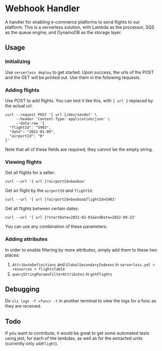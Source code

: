 # Webhook Handler

A handler for enabling e-commerce platforms to send flights to our platform. This is a serverless solution, with Lambda as the processor, SQS as the queue engine, and DynamoDB as the storage layer.

## Usage

### Initializing

Use `serverless deploy` to get started. Upon success, the urls of the POST and the GET will be printed out. Use them in the following requests.

### Adding flights

Use POST to add flights. You can test it like this, with `{ url }` replaced by the actual url:

```
curl --request POST '{ url }/dev/sender' \
     --header 'Content-Type: application/json' \
     --data-raw '{
  "flightId": "5903",
  "date": "2022-01-09",
  "airportId": "0"
}'
```

Note that all of these fields are required; they cannot be the empty string.

### Viewing flights

Get all flights for a seller:

```
curl --url '{ url }?airportId=booboo'
```

Get an flight by the `airportId` and `flightId`:

```
curl --url '{ url }?airportId=booboo&flightId=5903'
```

Get all flights between certain dates:

```
curl --url '{ url }?startDate=2022-02-01&endDate=2022-09-23'
```

You can use any combination of these parameters.

### Adding attributes

In order to enable filtering by more attributes, simply add them to these two places:

1. `AttributeDefinitions` and `GlobalSecondaryIndexes` in `serverless.yml > resources > flightsTable`
2. `queryStringParamsFilterAttributes` in `getFlights`

## Debugging

Do `sls logs -f <func> -t` in another terminal to view the logs for a func as they are received.

## Todo

If you want to contribute, it would be great to get some automated tests using jest, for each of the lambdas, as well as for the extracted units (currently only `addFlight`).
